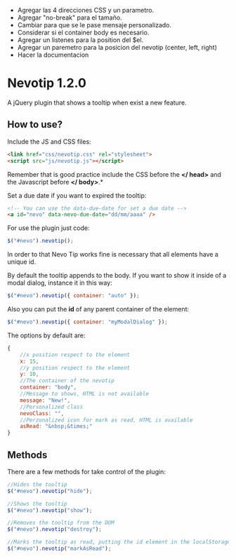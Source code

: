 - Agregar las 4 direcciones CSS y un parametro.
- Agregar "no-break" para el tamaño.
- Cambiar para que se le pase mensaje personalizado.
- Considerar si el container body es necesario.
- Agregar un listenes para la position del $el.
- Agregar un paremetro para la posicion del nevotip (center, left, right)
- Hacer la documentacion


Nevotip 1.2.0
================
A jQuery plugin that shows a tooltip when exist a new feature.


How to use?
-----------
Include the JS and CSS files:

```html
<link href="css/nevotip.css" rel="stylesheet">
<script src="js/nevotip.js"></script>
```
Remember that is good practice include the CSS before the **\</ head\>** and the Javascript before **\</ body\>**.*

Set a due date if you want to expired the tooltip:
```html
<!-- You can use the data-due-date for set a due date -->
<a id="nevo" data-nevo-due-date="dd/mm/aaaa" />
```
For use the plugin just code:
```javascript
$("#nevo").nevotip();
```
In order to that Nevo Tip works fine is necessary that all elements have a unique id.

By default the tooltip appends to the body. If you want to show it inside of a modal dialog, instance it in this way:
```javascript
$("#nevo").nevotip({ container: "auto" });
```
Also you can put the **id** of any parent container of the element:
```javascript
$("#nevo").nevotip({ container: "myModalDialog" });
```

The options by default are:
```javascript
{
	//x position respect to the element
	x: 15,
	//y position respect to the element
	y: 10,
	//The container of the nevotip
	container: "body",
	//Message to shows, HTML is not available
	message: "New!",
	//Personalized class
	nevoClass: "",
	//Perzonalized icon for mark as read, HTML is available
	asRead: "&nbsp;&times;"
}
```

Methods
-------
There are a few methods for take control of the plugin:

```javascript
//Hides the tooltip
$("#nevo").nevotip("hide");

//Shows the tooltip
$("#nevo").nevotip("show");

//Removes the tooltip from the DOM
$("#nevo").nevotip("destroy");

//Marks the tooltip as read, putting the id element in the localStorage
$("#nevo").nevotip("markAsRead");
```
